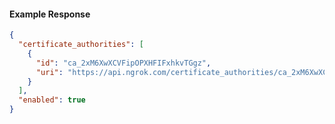 <!-- Code generated for API Clients. DO NOT EDIT. -->

#### Example Response

```json
{
  "certificate_authorities": [
    {
      "id": "ca_2xM6XwXCVFipOPXHFIFxhkvTGgz",
      "uri": "https://api.ngrok.com/certificate_authorities/ca_2xM6XwXCVFipOPXHFIFxhkvTGgz"
    }
  ],
  "enabled": true
}
```
